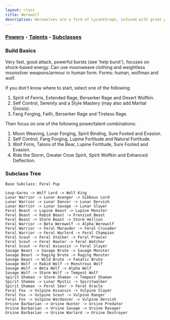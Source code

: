 ```yaml
---
layout: class
title: Werewolf
description: Werewolves are a form of Lycanthrope, infused with great physical strength and power.
---
```


### [Powers](powers) - [Talents](talents) - [Subclasses](subclasses)

### Build Basics

Very fast, good attack, powerful bursts (see 'help burst'), focuses
on shock-based energy.  Can use moonweave clothing and weightless moonsilver
weapons/armour in human form.  Forms: human, wolfman and wolf.

If you don't know where to start, select one of the following:

1. Spirit of Fenris, Extended Rage, Berserker Rage and Desert Wolfkin.
2. Self Control, Serenity and a Style Mastery (may also add Martial Gnosis).
3. Fang Forging, Faith, Berserker Rage and Tireless Rage.

Then focus on one of the following power/talent combinations:

1. Moon Weaving, Lunar Forging, Spirit Binding, Sure Footed and Evasion.
2. Self Control, Fang Forging, Lupine Fortitude and Natural Fortitude.
3. Wolf Form, Talons of the Bear, Lupine Fortitude, Sure Footed and Evasion.
4. Ride the Storm, Greater Crow Spirit, Spirit Wolfkin and Enhanced Deflection.

### Subclass Tree

```
Base Subclass: Feral Pup

Loup-Garou -> Wolf Lord -> Wolf King
Lunar Warrior -> Lunar Avenger -> Gibbous Lord
Lunar Warrior -> Lunar Dancer -> Lunar Dervish
Lunar Warrior -> Lunar Savage -> Lunar Slayer
Feral Beast -> Lupine Beast -> Lupine Monster
Feral Beast -> Rabid Beast -> Frenzied Beast
Feral Beast -> Storm Beast -> Storm Hellion
Feral Warrior -> Beta Werewolf -> Alpha Werewolf
Feral Warrior -> Feral Marauder -> Feral Crusader
Feral Warrior -> Feral Warlord -> Feral Champion
Feral Scout -> Feral Stalker -> Feral Prowler
Feral Scout -> Feral Howler -> Feral Watcher
Feral Scout -> Feral Assassin -> Feral Slayer
Savage Beast -> Savage Brute -> Savage Monster
Savage Beast -> Raging Brute -> Raging Monster
Savage Beast -> Wild Brute -> Fanatic Brute
Savage Wolf -> Rabid Wolf -> Monstrous Wolf
Savage Wolf -> Beta Wolf -> Alpha Wolf
Savage Wolf -> Storm Wolf -> Tempest Wolf
Spirit Shaman -> Storm Shaman -> Tempest Shaman
Spirit Shaman -> Lunar Mystic -> Spiritwalker
Spirit Shaman -> Feral Seer -> Feral Oracle
Feral Fox -> Vulpine Assassin -> Vulpine Slayer
Feral Fox -> Vulpine Scout -> Vulpine Ranger
Feral Fox -> Vulpine Wardancer -> Vulpine Dervish
Ursine Barbarian -> Ursine Hunter -> Ursine Predator
Ursine Barbarian -> Ursine Savage -> Ursine Ravager
Ursine Barbarian -> Ursine Warlord -> Ursine Destroyer
```